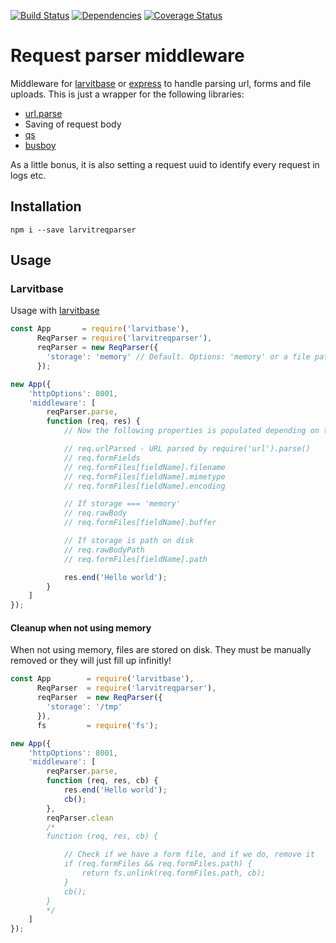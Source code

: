 [![Build Status](https://travis-ci.org/larvit/larvitreqparser.svg?branch=master)](https://travis-ci.org/larvit/larvitreqparser) [![Dependencies](https://david-dm.org/larvit/larvitreqparser.svg)](https://david-dm.org/larvit/larvitreqparser.svg)
[![Coverage Status](https://coveralls.io/repos/larvit/larvitreqparser/badge.svg)](https://coveralls.io/github/larvit/larvitreqparser)

# Request parser middleware

Middleware for [larvitbase](https://github.com/larvit/larvitbase) or [express](https://expressjs.com/) to handle parsing url, forms and file uploads. This is just a wrapper for the following libraries:

* [url.parse](https://nodejs.org/api/url.html#url_url_parse_urlstring_parsequerystring_slashesdenotehost)
* Saving of request body
* [qs](https://github.com/ljharb/qs)
* [busboy](https://github.com/mscdex/busboy)

As a little bonus, it is also setting a request uuid to identify every request in logs etc.

## Installation

```shell
npm i --save larvitreqparser
```

## Usage

### Larvitbase

Usage with [larvitbase](https://github.com/larvit/larvitbase)

```javascript
const App       = require('larvitbase'),
      ReqParser = require('larvitreqparser'),
      reqParser = new ReqParser({
      	'storage': 'memory' // Default. Options: 'memory' or a file path, for example '/tmp'.
      });

new App({
	'httpOptions': 8001,
	'middleware': [
		reqParser.parse,
		function (req, res) {
			// Now the following properties is populated depending on the request type:

			// req.urlParsed - URL parsed by require('url').parse()
			// req.formFields
			// req.formFiles[fieldName].filename
			// req.formFiles[fieldName].mimetype
			// req.formFiles[fieldName].encoding

			// If storage === 'memory'
			// req.rawBody
			// req.formFiles[fieldName].buffer

			// If storage is path on disk
			// req.rawBodyPath
			// req.formFiles[fieldName].path

			res.end('Hello world');
		}
	]
});
```

#### Cleanup when not using memory

When not using memory, files are stored on disk. They must be manually removed or they will just fill up infinitly!

```javascript
const App        = require('larvitbase'),
      ReqParser  = require('larvitreqparser'),
      reqParser  = new ReqParser({
      	'storage': '/tmp'
      }),
      fs         = require('fs');

new App({
	'httpOptions': 8001,
	'middleware': [
		reqParser.parse,
		function (req, res, cb) {
			res.end('Hello world');
			cb();
		},
		reqParser.clean
		/*
		function (req, res, cb) {

			// Check if we have a form file, and if we do, remove it
			if (req.formFiles && req.formFiles.path) {
				return fs.unlink(req.formFiles.path, cb);
			}
			cb();
		}
		*/
	]
});
```
